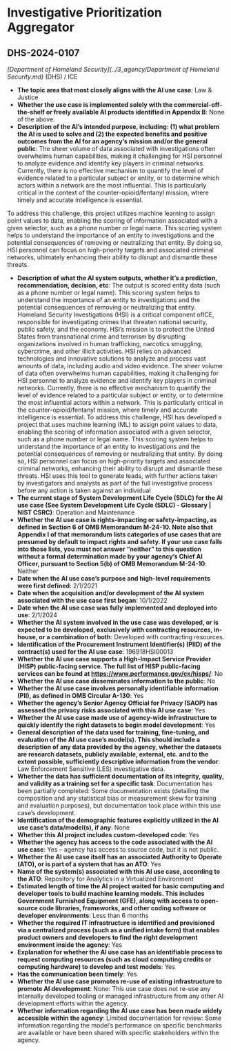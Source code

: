 # Investigative Prioritization Aggregator
## DHS-2024-0107
_[Department of Homeland Security](../3_agency/Department of Homeland Security.md)_ (DHS) / ICE


+ **The topic area that most closely aligns with the AI use case**: Law & Justice
+ **Whether the use case is implemented solely with the commercial-off-the-shelf or freely available AI products identified in Appendix B**: None of the above.
+ **Description of the AI’s intended purpose, including: (1) what problem the AI is used to solve and (2) the expected benefits and positive outcomes from the AI for an agency’s mission and/or the general public**: The sheer volume of data associated with investigations often overwhelms human capabilities, making it challenging for HSI personnel to analyze evidence and identify key players in criminal networks. Currently, there is no effective mechanism to quantify the level of evidence related to a particular subject or entity, or to determine which actors within a network are the most influential. This is particularly critical in the context of the counter-opioid/fentanyl mission, where timely and accurate intelligence is essential.

To address this challenge, this project utilizes machine learning to assign point values to data, enabling the scoring of information associated with a given selector, such as a phone number or legal name. This scoring system helps to understand the importance of an entity to investigations and the potential consequences of removing or neutralizing that entity. By doing so, HSI personnel can focus on high-priority targets and associated criminal networks, ultimately enhancing their ability to disrupt and dismantle these threats.
+ **Description of what the AI system outputs, whether it’s a prediction, recommendation, decision, etc**: The output is scored entity data (such as a phone number or legal name). This scoring system helps to understand the importance of an entity to investigations and the potential consequences of removing or neutralizing that entity.
Homeland Security Investigations (HSI) is a critical component ofICE, responsible for investigating crimes that threaten national security, public safety, and the economy. HSI’s mission is to protect the United States from transnational crime and terrorism by disrupting organizations involved in human trafficking, narcotics smuggling, cybercrime, and other illicit activities. HSI relies on advanced technologies and innovative solutions to analyze and process vast amounts of data, including audio and video evidence. The sheer volume of data often overwhelms human capabilities, making it challenging for HSI personnel to analyze evidence and identify key players in criminal networks. Currently, there is no effective mechanism to quantify the level of evidence related to a particular subject or entity, or to determine the most influential actors within a network. This is particularly critical in the counter-opioid/fentanyl mission, where timely and accurate intelligence is essential. To address this challenge, HSI has developed a project that uses machine learning (ML) to assign point values to data, enabling the scoring of information associated with a given selector, such as a phone number or legal name. This scoring system helps to understand the importance of an entity to investigations and the potential consequences of removing or neutralizing that entity. By doing so, HSI personnel can focus on high-priority targets and associated criminal networks, enhancing their ability to disrupt and dismantle these threats. HSI uses this tool to generate leads, with further actions taken by investigators and analysts as part of the full investigative process before any action is taken against an individual
+ **The current stage of System Development Life Cycle (SDLC) for the AI use case (See System Development Life Cycle (SDLC) - Glossary | NIST CSRC)**: Operation and Maintenance
+ **Whether the AI use case is rights-impacting or safety-impacting, as defined in Section 6 of OMB Memorandum M-24-10. Note also that Appendix I of that memorandum lists categories of use cases that are presumed by default to impact rights and safety. If your use case falls into those lists, you must not answer “neither” to this question without a formal determination made by your agency’s Chief AI Officer, pursuant to Section 5(b) of OMB Memorandum M-24-10**: Neither
+ **Date when the AI use case’s purpose and high-level requirements were first defined**: 2/1/2021
+ **Date when the acquisition and/or development of the AI system associated with the use case first began**: 10/1/2022
+ **Date when the AI use case was fully implemented and deployed into use**: 2/1/2024
+ **Whether the AI system involved in the use case was developed, or is expected to be developed, exclusively with contracting resources, in-house, or a combination of both**: Developed with contracting resources.
+ **Identification of the Procurement Instrument Identifier(s) (PIID) of the contract(s) used for the AI use case**: 196918HSI00013
+ **Whether the AI use case supports a High-Impact Service Provider (HISP) public-facing service. The full list of HISP public-facing services can be found at https://www.performance.gov/cx/hisps/**: No
+ **Whether the AI use case disseminates information to the public**: No
+ **Whether the AI use case involves personally identifiable information (PII), as defined in OMB Circular A-130**: Yes
+ **Whether the agency’s Senior Agency Official for Privacy (SAOP) has assessed the privacy risks associated with this AI use case**: Yes
+ **Whether the AI use case made use of agency-wide infrastructure to quickly identify the right datasets to begin model development**: Yes
+ **General description of the data used for training, fine-tuning, and evaluation of the AI use case’s model(s). This should include a description of any data provided by the agency, whether the datasets are research datasets, publicly available, external, etc. and to the extent possible, sufficiently descriptive information from the vendor**: Law Enforcement Sensitive (LES) investigative data.
+ **Whether the data has sufficient documentation of its integrity, quality, and validity as a training set for a specific task**: Documentation has been partially completed: Some documentation exists (detailing the composition and any statistical bias or measurement skew for training and evaluation purposes), but documentation took place within this use case’s development.
+ **Identification of the demographic features explicitly utilized in the AI use case’s data/model(s), if any**: None
+ **Whether this AI project includes custom-developed code**: Yes
+ **Whether the agency has access to the code associated with the AI use case**: Yes – agency has access to source code, but it is not public.
+ **Whether the AI use case itself has an associated Authority to Operate (ATO), or is part of a system that has an ATO**: Yes
+ **Name of the system(s) associated with this AI use case, according to the ATO**: Repository for Analytics in a Virtualized Environment
+ **Estimated length of time the AI project waited for basic computing and developer tools to build machine learning models. This includes Government Furnished Equipment (GFE), along with access to open-source code libraries, frameworks, and other coding software or developer environments**: Less than 6 months
+ **Whether the required IT infrastructure is identified and provisioned via a centralized process (such as a unified intake form) that enables product owners and developers to find the right development environment inside the agency**: Yes
+ **Explanation for whether the AI use case has an identifiable process to request computing resources (such as cloud computing credits or computing hardware) to develop and test models**: Yes
+ **Has the communication been timely**: Yes
+ **Whether the AI use case promotes re-use of existing infrastructure to promote AI development**: None: This use case does not re-use any internally developed tooling or managed infrastructure from any other AI development efforts within the agency.
+ **Whether information regarding the AI use case has been made widely accessible within the agency**: Limited documentation for review: Some information regarding the model’s performance on specific benchmarks are available or have been shared with specific stakeholders within the agency.